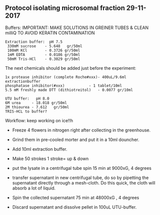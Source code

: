 ## Protocol isolating microsomal fraction						29-11-2017

Buffers:     IMPORTANT: MAKE SOLUTIONS IN GREINER TUBES & CLEAN milliQ TO AVOID KERATIN CONTAMINATION

```
Extraction buffer:  pH 7.5
 330mM sucrose    - 5.648   gr/50ml
 100mM KCl        - 0.3726 gr/50ml
 1mM EDTA         - 0.0186 gr/50ml
 50mM Tris-HCl    - 0.3029 gr/50ml
```

The next chemicals should be added just before the experiment:

```
1x protease inhibitor (complete Roche#xxx)- 400uL/9.6ml extractionbuffer
phosphatase inhibitor(#xxx) 		  - 1 tablet/10ml
5.5 mM freshly made DTT (dithiotreitol)	  - 0.0077 gr/10ml
```
```
UTU buffer:   pH 8.0
6M urea	    - 18.018 gr/50ml
2M thiourea - 7.612   gr/50ml
TRIS-HCL to buffer?
```

Workflow:  keep working on ice!!h
-	Freeze 4 flowers in nitrogen right after collecting in the greenhouse.

-	Grind them in pre-cooled morter and put it in a 10ml douncher.

-	Add 10ml extraction buffer.

-	Make 50 strokes		 1 stroke= up & down

-	put the lysate in a centrifugal tube
spin 15 min at 9000xG, 4 degrees

-	 transfer supernatant in new centrifugal tube, do so by pipetting the supernatant directly through a mesh-cloth. Do this quick, the cloth will absorb a lot of liquid.

-	Spin the collected supernatant 75 min at 48000xG , 4 degrees

-	Discard supernatant and dissolve pellet in 100uL  UTU-buffer.
